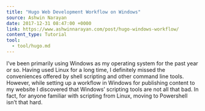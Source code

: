 ```yaml
---
title: "Hugo Web Development Workflow on Windows"
source: Ashwin Narayan
date: 2017-12-31 08:47:00 +0000
link: https://www.ashwinnarayan.com/post/hugo-windows-workflow/
content_type: Tutorial
tool:
  - tool/hugo.md 
---
```

I’ve been primarily using Windows as my operating system for the past year or so. Having used Linux for a long time, I definitely missed the conveniences offered by shell scripting and other command line tools. However, while setting up a workflow in Windows for publishing content to my website I discovered that Windows’ scripting tools are not all that bad. In fact, for anyone familiar with scripting from Linux, moving to Powershell isn’t that hard.





